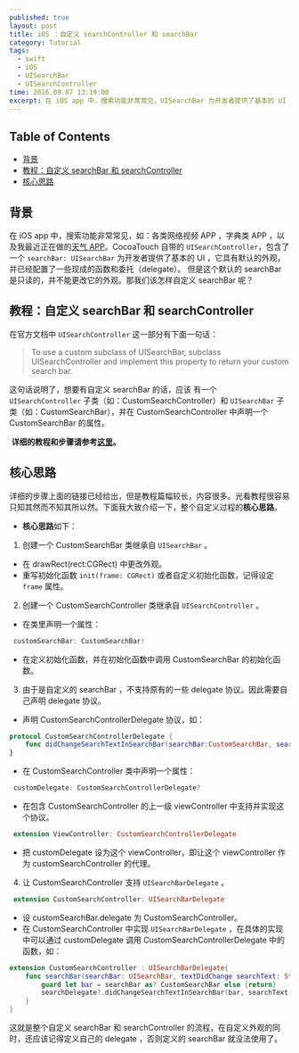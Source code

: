 ```yaml
---
published: true
layout: post
title: iOS ：自定义 searchController 和 searchBar
category: Tutorial
tags: 
  - swift
  - iOS
  - UISearchBar
  - UISearchController
time: 2016.09.07 13:19:00
excerpt: 在 iOS app 中，搜索功能非常常见，UISearchBar 为开发者提供了基本的 UI ，它具有默认的外观，并已经配置了一些现成的函数和委托（delegate）。但是这个默认的 searchBar 是只读的，并不能更改它的外观。那我们该怎样自定义 searchBar 呢？
---
```


<!-- lsw toc mark1. Do not remove this comment so that lsw_toc can update TOC correctly. -->

## Table of Contents
- [背景](#背景)
- [教程：自定义 searchBar 和 searchController](#教程：自定义-searchbar-和-searchcontroller)
- [核心思路](#核心思路)

<!-- lsw toc mark2. Do not remove this comment so that lsw_toc can update TOC correctly. -->

## 背景

在 iOS app 中，搜索功能非常常见，如：各类网络视频 APP ，字典类 APP ，以及我最近正在做的[天气 APP](https://github.com/LinShiwei/WeatherDemo)。CocoaTouch 自带的 `UISearchController`，包含了一个 `searchBar: UISearchBar` 为开发者提供了基本的 UI ，它具有默认的外观，并已经配置了一些现成的函数和委托（delegate）。
但是这个默认的 searchBar 是只读的，并不能更改它的外观。那我们该怎样自定义 searchBar 呢？

## 教程：自定义 searchBar 和 searchController

在官方文档中 `UISearchController` 这一部分有下面一句话：

> To use a custom subclass of UISearchBar, subclass UISearchController and implement this property to return your custom search bar.

这句话说明了，想要有自定义 searchBar 的话，应该 有一个 `UISearchController` 子类（如：CustomSearchController）和 `UISearchBar` 子类（如：CustomSearchBar），并在 CustomSearchController 中声明一个 CustomSearchBar 的属性。

 **详细的教程和步骤请参考[这里](http://www.appcoda.com/custom-search-bar-tutorial/)。**

## 核心思路

详细的步骤上面的链接已经给出，但是教程篇幅较长，内容很多。光看教程很容易只知其然而不知其所以然。下面我大致介绍一下，整个自定义过程的**核心思路**。

- **核心思路**如下：

1. 创建一个 CustomSearchBar 类继承自 `UISearchBar` 。
 - 在 drawRect(rect:CGRect) 中更改外观。
 - 重写初始化函数 `init(frame: CGRect)` 或者自定义初始化函数，记得设定 `frame` 属性。

2. 创建一个 CustomSearchController 类继承自 `UISearchController` 。
 - 在类里声明一个属性：

```swift
 customSearchBar: CustomSearchBar!
```
 
 - 在定义初始化函数，并在初始化函数中调用 CustomSearchBar 的初始化函数。

3. 由于是自定义的 searchBar ，不支持原有的一些 delegate 协议。因此需要自己声明 delegate 协议。
 - 声明 CustomSearchControllerDelegate 协议，如：
 
```swift
protocol CustomSearchControllerDelegate {
    func didChangeSearchTextInSearchBar(searchBar:CustomSearchBar, searchText:String)
} 
```
 
 - 在 CustomSearchController 类中声明一个属性：
 
```swift
 customDelegate: CustomSearchControllerDelegate?
```
 
 - 在包含 CustomSearchController 的上一级 viewController 中支持并实现这个协议。
 
```swift
 extension ViewController: CustomSearchControllerDelegate
```
 
 - 把 customDelegate 设为这个 viewController，即让这个 viewController 作为 customSearchController 的代理。 

4. 让 CustomSearchController 支持 `UISearchBarDelegate` 。
  
```swift
 extension CustomSearchController: UISearchBarDelegate
```

 - 设 customSearchBar.delegate 为 CustomSearchController。
 - 在 CustomSearchController 中实现 `UISearchBarDelegate` ，在具体的实现中可以通过 customDelegate 调用 CustomSearchControllerDelegate 中的函数，如：
  
```swift
extension CustomSearchController : UISearchBarDelegate{
    func searchBar(searchBar: UISearchBar, textDidChange searchText: String) {
        guard let bar = searchBar as? CustomSearchBar else {return}
        searchDelegate?.didChangeSearchTextInSearchBar(bar, searchText: searchText)
    }
}  
```

这就是整个自定义 searchBar 和 searchController 的流程，在自定义外观的同时，还应该记得定义自己的 delegate ，否则定义的 searchBar 就没法使用了。


